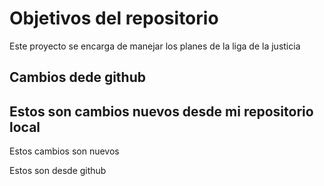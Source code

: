 # Objetivos del repositorio

Este proyecto se encarga de manejar los planes de la liga de la justicia


## Cambios dede github
## Estos son cambios nuevos desde mi repositorio local

Estos cambios son nuevos 

Estos son desde github
